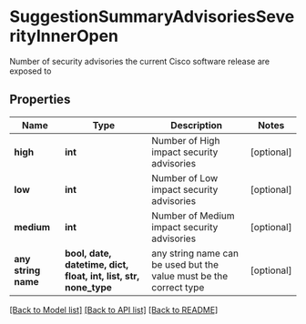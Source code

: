 # SuggestionSummaryAdvisoriesSeverityInnerOpen

Number of security advisories the current Cisco software release are exposed to

## Properties
Name | Type | Description | Notes
------------ | ------------- | ------------- | -------------
**high** | **int** | Number of High impact security advisories | [optional] 
**low** | **int** | Number of Low impact security advisories | [optional] 
**medium** | **int** | Number of Medium impact security advisories | [optional] 
**any string name** | **bool, date, datetime, dict, float, int, list, str, none_type** | any string name can be used but the value must be the correct type | [optional]

[[Back to Model list]](../README.md#documentation-for-models) [[Back to API list]](../README.md#documentation-for-api-endpoints) [[Back to README]](../README.md)


